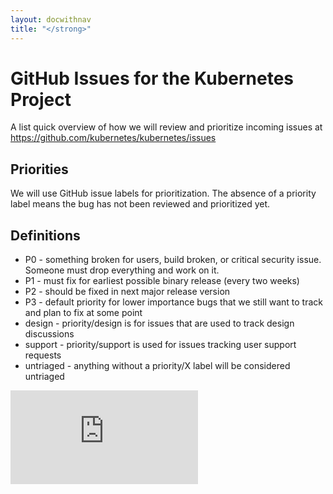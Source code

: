 ```yaml
---
layout: docwithnav
title: "</strong>"
---
```

<!-- BEGIN MUNGE: UNVERSIONED_WARNING -->


<!-- END MUNGE: UNVERSIONED_WARNING -->
GitHub Issues for the Kubernetes Project
========================================

A list quick overview of how we will review and prioritize incoming issues at https://github.com/kubernetes/kubernetes/issues

Priorities
----------

We will use GitHub issue labels for prioritization.  The absence of a priority label means the bug has not been reviewed and prioritized yet.

Definitions
-----------
* P0 - something broken for users, build broken, or critical security issue.  Someone must drop everything and work on it.
* P1 - must fix for earliest possible binary release (every two weeks)
* P2 - should be fixed in next major release version
* P3 - default priority for lower importance bugs that we still want to track and plan to fix at some point
* design - priority/design is for issues that are used to track design discussions
* support - priority/support is used for issues tracking user support requests
* untriaged - anything without a priority/X label will be considered untriaged


<!-- BEGIN MUNGE: GENERATED_ANALYTICS -->
[![Analytics](https://kubernetes-site.appspot.com/UA-36037335-10/GitHub/docs/devel/issues.md?pixel)]()
<!-- END MUNGE: GENERATED_ANALYTICS -->

